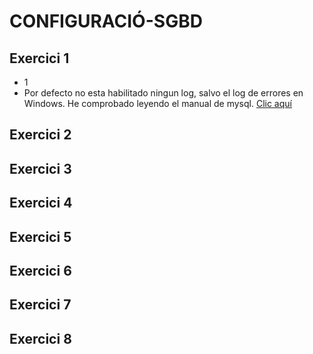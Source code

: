 # CONFIGURACIÓ-SGBD
## Exercici 1 
  * 1
  * Por defecto no esta habilitado ningun log, salvo el log de errores en Windows. He comprobado leyendo el manual de mysql. [Clic aquí](https://dev.mysql.com/doc/refman/5.7/en/server-logs.html)
## Exercici 2
## Exercici 3
## Exercici 4
## Exercici 5
## Exercici 6
## Exercici 7
## Exercici 8

